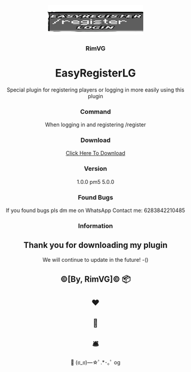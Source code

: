 <div align="center">
  <img src="https://github.com/RimVG/EasyRegisterLG/blob/808500f6f95ffd757fe9c52eaa51c4f4a7e38e9b/icon.png?raw=true" alt="Logo" width="256" height="80">
  <h3>RimVG</h3>
  <p align="center">

# EasyRegisterLG
Special plugin for registering players or logging in more easily using this plugin

### Command
When logging in and registering
/register

### Download
[Click Here To Download](https://poggit.pmmp.io/ci/RimVG/MServersUI/~)

### Version
1.0.0
pm5
5.0.0

### Found Bugs
If you found bugs pls dm me on WhatsApp Contact me: 6283842210485

### Information
Thank you for downloading my plugin
-
We will continue to update in the future!
-()

©[By, RimVG]©
📦
-
♥️
-
📩
-
🛎️
-
🔖
(⁠ಠ⁠_⁠ಠ⁠)⁠━⁠☆ﾟ⁠.⁠*⁠･⁠｡ﾟ
og